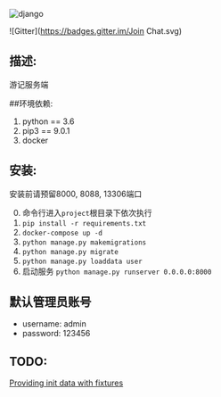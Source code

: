 ![django](https://img.shields.io/pypi/pyversions/django.svg)

![Gitter](https://badges.gitter.im/Join Chat.svg)

## 描述:

游记服务端

##环境依赖:

1. python == 3.6
2. pip3 == 9.0.1
3. docker

## 安装:
安装前请预留8000, 8088, 13306端口

0.  命令行进入`project`根目录下依次执行
1.  `pip install -r requirements.txt`
2.  `docker-compose up -d`
3.  `python manage.py makemigrations`
4.  `python manage.py migrate`
5.  `python manage.py loaddata user`
5.  启动服务 `python manage.py runserver 0.0.0.0:8000`

## 默认管理员账号

* username: admin
* password: 123456

## TODO:
[Providing init data with fixtures](https://docs.djangoproject.com/en/1.10/howto/initial-data/)

